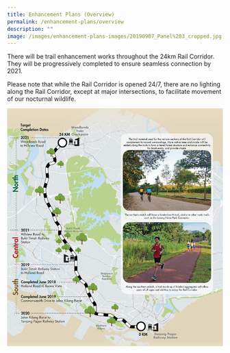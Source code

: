 ```yaml
---
title: Enhancement Plans (Overview)
permalink: /enhancement-plans/overview
description: ""
image: /images/enhancement-plans-images/20190907_Panel%203_cropped.jpg
---
```

There will be trail enhancement works throughout the 24km Rail Corridor. They will be progressively completed to ensure seamless connection by 2021.

Please note that while the Rail Corridor is opened 24/7, there are no lighting along the Rail Corridor, except at major intersections, to facilitate movement of our nocturnal wildlife.

![Alt text for image on Isomer site](/images/enhancement-plans-images/20190907_Panel%203_cropped.jpg)

